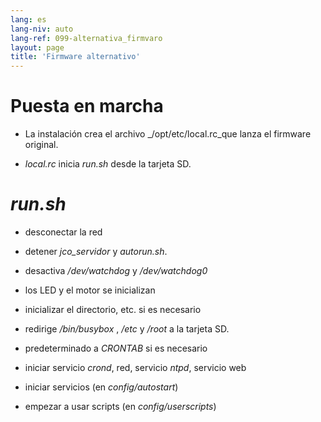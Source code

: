 ```yaml
---
lang: es
lang-niv: auto
lang-ref: 099-alternativa_firmvaro
layout: page
title: 'Firmware alternativo'
---
```


# Puesta en marcha

* La instalación crea el archivo _/opt/etc/local.rc_que lanza el firmware original.


* _local.rc_ inicia _run.sh_ desde la tarjeta SD.



# _run.sh_

  * desconectar la red


  * detener _jco_servidor_ y _autorun.sh_.


  * desactiva _/dev/watchdog_ y _/dev/watchdog0_


  * los LED y el motor se inicializan


  * inicializar el directorio, etc. si es necesario


  * redirige _/bin/busybox_ , _/etc_ y _/root_ a la tarjeta SD.


  * predeterminado a _CRONTAB_ si es necesario


  * iniciar servicio _crond_, red, servicio _ntpd_, servicio web


  * iniciar servicios (en _config/autostart_)


  * empezar a usar scripts (en _config/userscripts_)


